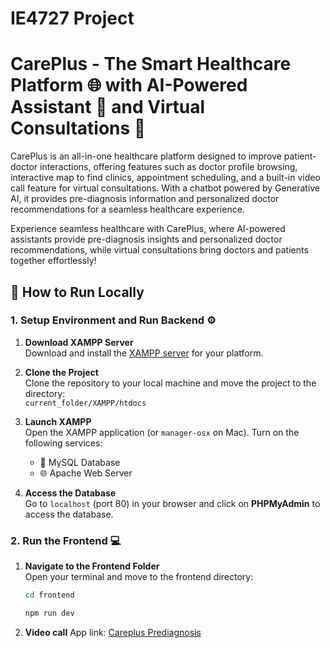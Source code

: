 # IE4727 Project 
# CarePlus - The Smart Healthcare Platform 🌐  with AI-Powered Assistant 🤖  and Virtual Consultations 💬

CarePlus is an all-in-one healthcare platform designed to improve patient-doctor interactions, offering features such as doctor profile browsing, interactive map to find clinics, appointment scheduling, and a built-in video call feature for virtual consultations. With a chatbot powered by Generative AI, it provides pre-diagnosis information and personalized doctor recommendations for a seamless healthcare experience.

Experience seamless healthcare with CarePlus, where AI-powered assistants provide pre-diagnosis insights and personalized doctor recommendations, while virtual consultations bring doctors and patients together effortlessly!

## 🚀 How to Run Locally

### 1. Setup Environment and Run Backend ⚙️

1. **Download XAMPP Server**  
   Download and install the [XAMPP server](https://www.apachefriends.org/index.html) for your platform.

2. **Clone the Project**  
   Clone the repository to your local machine and move the project to the directory:  
   `current_folder/XAMPP/htdocs`

3. **Launch XAMPP**  
   Open the XAMPP application (or `manager-osx` on Mac). Turn on the following services:

   - 🐬 MySQL Database
   - 🌐 Apache Web Server

4. **Access the Database**  
   Go to `localhost` (port 80) in your browser and click on **PHPMyAdmin** to access the database.

### 2. Run the Frontend 💻

1. **Navigate to the Frontend Folder**  
   Open your terminal and move to the frontend directory:
   ```bash
   cd frontend
   ```
   ```bash
   npm run dev
   ```
2. **Video call**
   App link: [Careplus Prediagnosis](https://careplus-prediagnosis.netlify.app/lobby.html)
